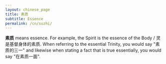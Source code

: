 ```yaml
---
layout: chinese_page
title: 素质
subtitle: Essence
permalink: /cn/suzhi/
---
```


**素质** means essence. For example, the Spirit is the essence of the Body / 灵是基督身体的素质. When referring to the essential Trinity, you would say "素质的三一" and likewise when stating a fact that is true essentially, you would say "在素质一面".

